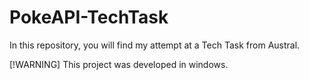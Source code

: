 # PokeAPI-TechTask
In this repository, you will find my attempt at a Tech Task from Austral.

[!WARNING] This project was developed in windows. 